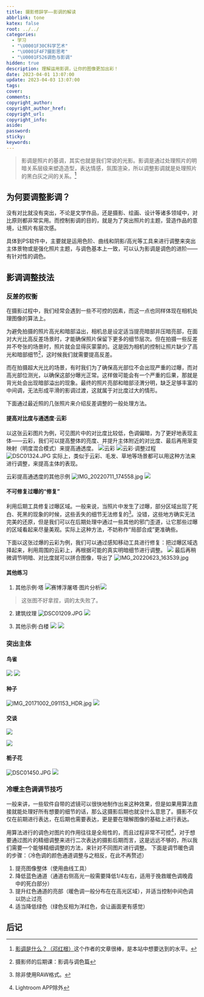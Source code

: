 ```yaml
---
title: 摄影修辞学——影调的解读
abbrlink: tone
katex: false
root: ../../
categories:
  - 学习
  - "\U0001F30C科学艺术"
  - "\U0001F4F7摄影思考"
  - "\U0001F526调色与影调"
hidden: true
description: 理解运用影调，让你的图像更加出彩！
date: 2023-04-01 13:07:00
update: 2023-04-03 13:07:00
tags:
cover:
comments:
copyright_author:
copyright_author_href:
copyright_url:
copyright_info:
aside:
password:
sticky:
keywords:
---
```

> 影调是照片的基调，其实也就是我们常说的光影。影调是通过处理照片的明暗关系层级来塑造造型，表达情感，氛围渲染，所以调整影调就是处理照片的黑白灰之间的关系。[^1]


## 为何要调整影调？
没有对比就没有突出，不论是文学作品，还是摄影、绘画、设计等诸多领域中，对比原则都非常实用。而控制影调的目的，就是为了突出照片的主题，营造作品的意境，让照片有层次感。

具体到PS软件中，主要就是运用色阶、曲线和阴影/高光等工具来进行调整来突出主体景物或是强化照片主题，与调色基本上一致，可以认为影调是调色的进阶——有针对性的调色。

## 影调调整技法

### 反差的权衡
在摄影过程中，我们经常会遇到一些不可控的因素，而这一点也同样体现在相机处理图像的算法上。

为避免拍摄的照片高光和暗部溢出，相机总是设定适当提亮暗部并压暗亮部，在面对大光比高反差场景时，才能确保照片保留下更多的细节层次。但在拍摄一些反差并不夸张的场景时，照片就会显得灰蒙蒙的。这是因为相机的控制让照片缺少了高光和暗部细节[^3]，这时候我们就需要提高反差。
  
而在拍摄超大光比的场景，有时我们为了确保高光部位不会出现严重的过曝，而对高光部位测光，以确保这部分曝光正常。这样做可能会有一个严重的后果，那就是背光处会出现暗部溢出的现象。最终的照片亮部和暗部泾渭分明，缺乏足够丰富的中间调，无法形成平滑的影调过渡，这就属于对比度过大的情形。

下面通过最近照的几张照片来介绍反差调整的一般处理方法。
#### 提高对比度与通透度·云彩
以这张云彩图片为例，可见图片中的对比度比较低，色调偏暗，为了更好地表现主体——云彩，我们可以提高整体的亮度、并提升主体附近的对比度、最后再用渐变映射（明度混合模式）来提高通透度。
![云彩](https://pic.si-on.top/2023/04/20230414143516.png)
![云彩·调整过程](https://pic.si-on.top/2023/04/20230414144223.png)
![DSC01324.JPG](https://pic.si-on.top/2023/04/DSC01324.JPG)
实际上，类似于云彩、毛发、草地等场景都可以用这种方法来进行调整，来提高主体的表现。

云彩提高通透度的其他示例
![IMG_20220711_174558.jpg](https://pic.si-on.top/2023/04/IMG_20220711_174558.jpg)
![](https://pic.si-on.top/2023/04/20230414152301.png)

#### 不可修复过曝的“修复”
利用后期工具修复过曝区域。一般来说，当照片中发生了过曝，部分区域出现了死白、死黑的现象的时候，这些丢失的细节无法修复的[^4]。没错，这些地方确实无法完美的还原，但是我们可以在后期处理中通过一些其他的邪门歪道，让它那些过曝的区域看起来尽量美观。实际上这种方法，不妨称作“局部合成”更准确些。

下面以这张过爆的云彩为例，我们可以通过感知移动工具进行修复：把过曝区域选择起来，利用周围的云彩上，再根据可能的真实明暗细节进行调整。
![](https://pic.si-on.top/2023/04/20230414150445.png)
最后再稍微调节明暗、对比度就可以拼合图像，导出了
![IMG_20220623_163539.jpg](https://pic.si-on.top/2023/04/IMG_20220623_163539.jpg)



#### 其他练习
1. 其他示例·塔
	![赛博浮屠塔·图片分析](https://pic.si-on.top/2023/04/20230409010646.png)![](https://pic.si-on.top/2023/04/20230409104919.png)
>这张图不好拿捏，调的太失败了。
2. 建筑纹理
	![DSC01209.JPG](https://pic.si-on.top/2023/04/DSC01209.JPG)
	![](https://pic.si-on.top/2023/04/20230414155011.png)



1. 其他示例·白楼
	![](https://pic.si-on.top/2023/04/20230409201026.png)
	![](https://pic.si-on.top/2023/04/20230409202107.png)

### 突出主体
#### 鸟雀
![](https://pic.si-on.top/2023/04/20230409113835.png)
![](https://pic.si-on.top/2023/04/20230409113936.png)
#### 种子
![IMG_20171002_091153_HDR.jpg](https://pic.si-on.top/2023/04/IMG_20171002_091153_HDR.jpg)
![](https://pic.si-on.top/2023/04/20230414153958.png)
#### 交谈
![](https://pic.si-on.top/2023/04/20230414160643.png)

![](https://pic.si-on.top/2023/04/20230409200816.png)
#### 栀子花
![DSC01450.JPG](https://pic.si-on.top/2023/04/DSC01450.JPG)
![](https://pic.si-on.top/2023/04/20230414160010.png)

### 冷暖主色调调节技巧
一般来讲，一些软件自带的滤镜可以很快地制作出来这种效果，但是如果用算法直接就能处理好所有想要的细节的话，那么这摄影后期也就没什么意思了。摄影不仅仅在前期进行表达，在后期也需要表达，更是要在理解图像的基础上进行表达。

用算法进行的调色对图片的作用往往是全局性的，而且过程非常不可控[^2]，对于想要通过图片的精细调整来进行二次表达的摄影后期而言，这是远远不够的，所以我们需要一个能够精细调整的方法，来针对不同图片进行调整。
下面是调节暖色调的步骤：（冷色调的颜色通道调整与之相反，在此不再赘述）
1. 提亮图像整体（使用曲线工具）
2. 降低蓝色通道（通道右侧高光一般需要降低1/4左右，适用于挽救暖色调晚霞中的死白部分）
3. 提升红色通道的亮部（暖色调一般分布在在高光区域），并适当控制中间色调以防止过亮
4. 适当降低绿色（绿色反相为洋红色，会让画面更有感觉）

## 后记



[^1]:[影调是什么？（邓红根）](https://zhuanlan.zhihu.com/p/38498855)这个作者的文章很棒，是本站中想要达到的水平。
[^2]: Lightroom APP除外
[^3]: 摄影师的后期课：影调与调色篇
[^4]: 除非使用RAW格式。
